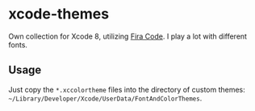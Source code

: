 # xcode-themes

Own collection for Xcode 8, utilizing [Fira Code](https://github.com/tonsky/FiraCode). I play a lot with different fonts.

## Usage

Just copy the `*.xccolortheme` files into the directory of custom themes: `~/Library/Developer/Xcode/UserData/FontAndColorThemes`.
